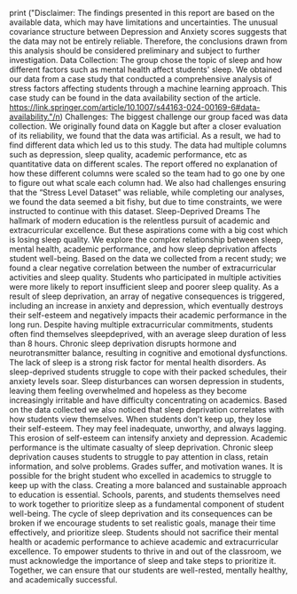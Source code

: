 print ("Disclaimer: The findings presented in this report are based on the available data, which may
have limitations and uncertainties. The unusual covariance structure between Depression and
Anxiety scores suggests that the data may not be entirely reliable. Therefore, the conclusions
drawn from this analysis should be considered preliminary and subject to further investigation.
Data Collection:
The group chose the topic of sleep and how different factors such as mental health
affect students' sleep. We obtained our data from a case study that conducted a comprehensive
analysis of stress factors affecting students through a machine learning approach. This case
study can be found in the data availability section of the article.
https://link.springer.com/article/10.1007/s44163-024-00169-6#data-availability."/n)
Challenges:
The biggest challenge our group faced was data collection. We originally found data on
Kaggle but after a closer evaluation of its reliability, we found that the data was artificial. As a
result, we had to find different data which led us to this study. The data had multiple columns
such as depression, sleep quality, academic performance, etc as quantitative data on different
scales. The report offered no explanation of how these different columns were scaled so the
team had to go one by one to figure out what scale each column had. We also had challenges
ensuring that the “Stress Level Dataset” was reliable, while completing our analyses, we found
the data seemed a bit fishy, but due to time constraints, we were instructed to continue with this
dataset.
Sleep-Deprived Dreams
The hallmark of modern education is the relentless pursuit of academic and extracurricular
excellence. But these aspirations come with a big cost which is losing sleep quality. We explore
the complex relationship between sleep, mental health, academic performance, and how sleep
deprivation affects student well-being.
Based on the data we collected from a recent study; we found a clear negative correlation
between the number of extracurricular activities and sleep quality. Students who participated in
multiple activities were more likely to report insufficient sleep and poorer sleep quality. As a
result of sleep deprivation, an array of negative consequences is triggered, including an
increase in anxiety and depression, which eventually destroys their self-esteem and negatively
impacts their academic performance in the long run.
Despite having multiple extracurricular commitments, students often find themselves sleepdeprived,
with an average sleep duration of less than 8 hours. Chronic sleep deprivation
disrupts hormone and neurotransmitter balance, resulting in cognitive and emotional
dysfunctions.
The lack of sleep is a strong risk factor for mental health disorders. As sleep-deprived students
struggle to cope with their packed schedules, their anxiety levels soar. Sleep disturbances can
worsen depression in students, leaving them feeling overwhelmed and hopeless as they
become increasingly irritable and have difficulty concentrating on academics.
Based on the data collected we also noticed that sleep deprivation correlates with how students
view themselves. When students don't keep up, they lose their self-esteem. They may feel
inadequate, unworthy, and always lagging. This erosion of self-esteem can intensify anxiety and
depression.
Academic performance is the ultimate casualty of sleep deprivation. Chronic sleep deprivation
causes students to struggle to pay attention in class, retain information, and solve problems.
Grades suffer, and motivation wanes. It is possible for the bright student who excelled in
academics to struggle to keep up with the class.
Creating a more balanced and sustainable approach to education is essential. Schools, parents,
and students themselves need to work together to prioritize sleep as a fundamental component
of student well-being. The cycle of sleep deprivation and its consequences can be broken if we
encourage students to set realistic goals, manage their time effectively, and prioritize sleep.
Students should not sacrifice their mental health or academic performance to achieve academic
and extracurricular excellence. To empower students to thrive in and out of the classroom, we
must acknowledge the importance of sleep and take steps to prioritize it. Together, we can
ensure that our students are well-rested, mentally healthy, and academically successful.
